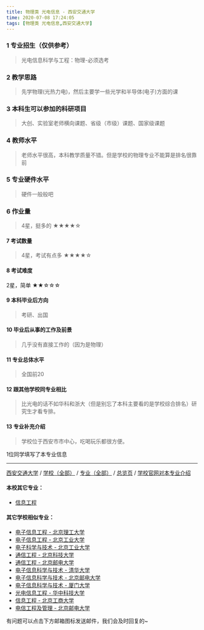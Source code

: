 ```yaml
---
title: 物理类 光电信息 - 西安交通大学
time: 2020-07-08 17:24:05
tags: [物理类 光电信息,西安交通大学]
---
```

### 1 专业招生（仅供参考）  
> 光电信息科学与工程：物理-必须选考


### 2 教学思路
> 先学物理(光热力电)，然后主要学一些光学和半导体(电子)方面的课


### 3 本科生可以参加的科研项目
>  大创、实验室老师横向课题、省级（市级）课题、国家级课题


### 4 教师水平
> 老师水平很高，本科教学质量不错。但是学校的物理专业不能算是排名很靠前


### 5 专业硬件水平
> 硬件一般般吧


### 6 作业量
>4星，挺多的
★★★★☆


#### 7 考试数量
>4星，考试有点多
★★★★☆



#### 8 考试难度
> 
2星，简单
★★☆☆☆


#### 9 本科毕业后方向
> 考研、出国


#### 10 毕业后从事的工作及前景
> 几乎没有直接工作的（因为是物理）


#### 11 专业总体水平
> 全国前20


#### 12 跟其他学校同专业相比
> 比光电的话不如华科和浙大（但是别忘了本科主要看的是学校综合排名）研究生才看专排。


#### 13 专业补充介绍
> 学校位于西安市市中心，吃喝玩乐都很方便。

1位同学填写了本专业信息
***
[西安交通大学](https://univgo.github.io/2020/07/08/西安交通大学) / [学校（全部）](https://univgo.github.io/2020/07/09/学校汇总页) / [专业（全部）](https://univgo.github.io/2020/07/09/专业汇总页) / [总览页](https://univgo.github.io/2020/07/09/总览) / [学校官网对本专业介绍](http://www.xjtu.edu.cn/xynr.jsp?urltype=tree.TreeTempUrl&wbtreeid=1634&wbxjtucollegeid=165)
#### 本校其它专业：
- [信息工程](https://univgo.github.io/2020/07/08/信息工程%20-%20西安交通大学)

#### 其它学校相似专业：
- [电子信息工程 - 北京理工大学](https://univgo.github.io/2020/07/08/电子信息%20-%20北京理工大学)
- [电子信息工程 - 北京工业大学](https://univgo.github.io/2020/07/08/电子信息工程%20-%20北京工业大学)
- [电子科学与技术 - 北京工业大学](https://univgo.github.io/2020/07/08/电子科学与技术%20-%20北京工业大学)
- [通信工程 - 北京科技大学](https://univgo.github.io/2020/07/08/通信工程%20-%20北京科技大学)
- [通信工程 - 北京邮电大学](https://univgo.github.io/2020/07/08/通信工程%20-%20北京邮电大学)
- [电子信息科学与技术 - 清华大学](https://univgo.github.io/2020/07/08/电子信息科学与技术%20-%20清华大学)
- [电子信息科学与技术 - 北京邮电大学](https://univgo.github.io/2020/07/08/电子信息科学与技术%20-%20北京邮电大学)
- [电子信息科学与技术 - 厦门大学](https://univgo.github.io/2020/07/08/电子信息科学与技术%20-%20厦门大学)
- [光电信息工程 - 华中科技大学](https://univgo.github.io/2020/07/08/光电信息工程%20-%20华中科技大学)
- [信息工程 - 北京工商大学](https://univgo.github.io/2020/07/08/信息工程%20-%20北京工商大学)
- [电信工程及管理 - 北京邮电大学](https://univgo.github.io/2020/07/08/电信工程及管理%20-%20北京邮电大学)

有问题可以点击下方邮箱图标发送邮件，我们会及时回复的~